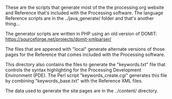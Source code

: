 These are the scripts that generate most of the the processing.org website and Reference that's included with the Processing software. The language Reference scripts are in the ../java_generate/ folder and that's another thing...

The generator scripts are written in PHP using an old version of DOMIT: https://sourceforge.net/projects/domit-xmlparser/

The files that are appened with "local" generate alternate versions of those pages for the Reference that comes included with the Processing software.  

This directory also contains the files to generate the "keywords.txt" file that controls the syntax highlighting for the Processing Development Environment (PDE). The Perl script "keywords_create.cgi" generates this file by combining "keywords_base.txt" with the Reference XML files.

The data used to generate the site pages are in the ../content/ directory. 
